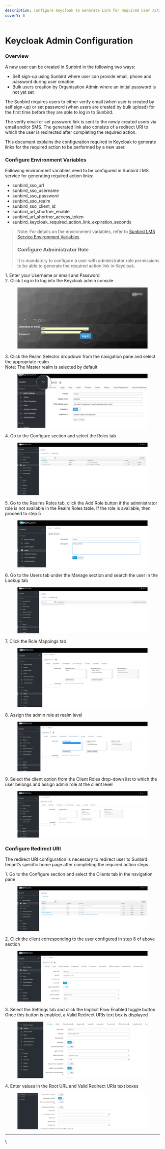 ```yaml
---
description: Configure Keycloak to Generate Link for Required User Action
coverY: 0
---
```


# Keycloak Admin Configuration

### Overview <a href="#overview" id="overview"></a>

A new user can be created in Sunbird in the following two ways:

* Self sign-up using Sunbird where user can provide email, phone and password during user creation
* Bulk users creation by Organisation Admin where an initial password is not yet set

The Sunbird requires users to either verify email (when user is created by self sign-up) or set password (when users are created by bulk upload) for the first time before they are able to log in to Sunbird.

The verify email or set password link is sent to the newly created users via email and/or SMS. The generated link also consists of a redirect URI to which the user is redirected after completing the required action.

This document explains the configuration required in Keycloak to generate links for the required action to be performed by a new user.

### Configure Environment Variables <a href="#configure-environment-variables" id="configure-environment-variables"></a>

Following environment variables need to be configured in Sunbird LMS service for generating required action links:

* sunbird\_sso\_url
* sunbird\_sso\_username
* sunbird\_sso\_password
* sunbird\_sso\_realm
* sunbird\_sso\_client\_id
* sunbird\_url\_shortner\_enable
* sunbird\_url\_shortner\_access\_token
* sunbird\_keycloak\_required\_action\_link\_expiration\_seconds

> Note: For details on the environment variables, refer to [Sunbird LMS Service Environment Variables](http://docs.sunbird.org/latest/developer-docs/configuring\_sunbird/env\_variables\_lms/).
>
> ### Configure Administrator Role <a href="#configure-administrator-role" id="configure-administrator-role"></a>
>
> It is mandatory to configure a user with administrator role permissions to be able to generate the required action link in Keycloak.

1\. Enter your Username or email and Password\
2\. Click Log in to log into the Keycloak admin console

<figure><img src="../../../.gitbook/assets/keycloak_login (1).png" alt=""><figcaption></figcaption></figure>

3\. Click the Realm Selector dropdown from the navigation pane and select the appropriate realm.\
Note: The Master realm is selected by default

<figure><img src="../../../.gitbook/assets/realm_select.png" alt=""><figcaption></figcaption></figure>

4\. Go to the Configure section and select the Roles tab

<figure><img src="../../../.gitbook/assets/roles_selector.PNG" alt=""><figcaption></figcaption></figure>

5\. Go to the Realms Roles tab, click the Add Role button if the administrator role is not available in the Realm Roles table. If the role is available, then proceed to step 5

<figure><img src="../../../.gitbook/assets/add_admin_role.PNG" alt=""><figcaption></figcaption></figure>

6\. Go to the Users tab under the Manage section and search the user in the Lookup tab

<figure><img src="../../../.gitbook/assets/select_user_selector_and_search_for_ admin_user.PNG" alt=""><figcaption></figcaption></figure>

7\. Click the Role Mappings tab

<figure><img src="../../../.gitbook/assets/user_role_mapping (1).PNG" alt=""><figcaption></figcaption></figure>

8\. Assign the admin role at realm level

<figure><img src="../../../.gitbook/assets/add_admin_role_to_user.PNG" alt=""><figcaption></figcaption></figure>

9\. Select the client option from the Client Roles drop-down list to which the user belongs and assign admin role at the client level

<figure><img src="../../../.gitbook/assets/admin_role_added.PNG" alt=""><figcaption></figcaption></figure>

### Configure Redirect URI <a href="#configure-redirect-uri" id="configure-redirect-uri"></a>

The redirect URI configuration is necessary to redirect user to Sunbird tenant’s specific home page after completing the required action steps.

1\. Go to the Configure section and select the Clients tab in the navigation pane

<figure><img src="../../../.gitbook/assets/client_list.PNG" alt=""><figcaption></figcaption></figure>

2\. Click the client corresponding to the user configured in step 8 of above section

<figure><img src="../../../.gitbook/assets/select_user_client.PNG" alt=""><figcaption></figcaption></figure>

3\. Select the Settings tab and click the Implicit Flow Enabled toggle button. Once this button is enabled, a Valid Redirect URIs text box is displayed

<figure><img src="../../../.gitbook/assets/in_settings_tab_enabl_implicit_flow_enabled.PNG" alt=""><figcaption></figcaption></figure>

4\. Enter values in the Root URL and Valid Redirect URIs text boxes

<figure><img src="../../../.gitbook/assets/config-url.PNG" alt=""><figcaption></figcaption></figure>

***



\
